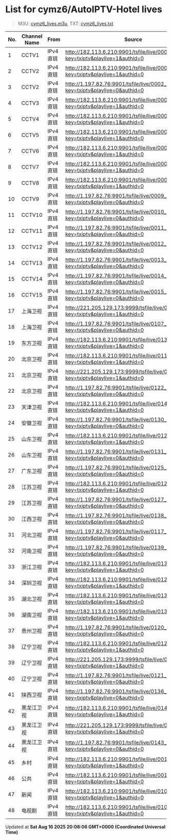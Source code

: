 # List for **cymz6/AutoIPTV-Hotel lives**

> M3U: [cymz6_lives.m3u](/cymz6_lives.m3u), TXT: [cymz6_lives.txt](/txt/cymz6_lives.txt)

| No. | Channel Name | From | Source |
| --- | ------------ | ---- | ------ |
| 1 | CCTV1 | IPv4 直链 | <http://182.113.6.210:9901/tsfile/live/0001_1.m3u8?key=txiptv&playlive=1&authid=0> |
| 2 | CCTV2 | IPv4 直链 | <http://182.113.6.210:9901/tsfile/live/0002_1.m3u8?key=txiptv&playlive=1&authid=0> |
| 3 | CCTV2 | IPv4 直链 | <http://1.197.82.76:9901/tsfile/live/0002_1.m3u8?key=txiptv&playlive=0&authid=0> |
| 4 | CCTV3 | IPv4 直链 | <http://182.113.6.210:9901/tsfile/live/0003_1.m3u8?key=txiptv&playlive=1&authid=0> |
| 5 | CCTV4 | IPv4 直链 | <http://182.113.6.210:9901/tsfile/live/0004_1.m3u8?key=txiptv&playlive=1&authid=0> |
| 6 | CCTV5 | IPv4 直链 | <http://182.113.6.210:9901/tsfile/live/0005_1.m3u8?key=txiptv&playlive=1&authid=0> |
| 7 | CCTV6 | IPv4 直链 | <http://182.113.6.210:9901/tsfile/live/0006_1.m3u8?key=txiptv&playlive=1&authid=0> |
| 8 | CCTV7 | IPv4 直链 | <http://182.113.6.210:9901/tsfile/live/0007_1.m3u8?key=txiptv&playlive=1&authid=0> |
| 9 | CCTV8 | IPv4 直链 | <http://182.113.6.210:9901/tsfile/live/0008_1.m3u8?key=txiptv&playlive=1&authid=0> |
| 10 | CCTV9 | IPv4 直链 | <http://1.197.82.76:9901/tsfile/live/0009_1.m3u8?key=txiptv&playlive=0&authid=0> |
| 11 | CCTV10 | IPv4 直链 | <http://1.197.82.76:9901/tsfile/live/0010_1.m3u8?key=txiptv&playlive=0&authid=0> |
| 12 | CCTV11 | IPv4 直链 | <http://1.197.82.76:9901/tsfile/live/0011_1.m3u8?key=txiptv&playlive=0&authid=0> |
| 13 | CCTV12 | IPv4 直链 | <http://1.197.82.76:9901/tsfile/live/0012_1.m3u8?key=txiptv&playlive=0&authid=0> |
| 14 | CCTV13 | IPv4 直链 | <http://1.197.82.76:9901/tsfile/live/0013_1.m3u8?key=txiptv&playlive=0&authid=0> |
| 15 | CCTV14 | IPv4 直链 | <http://1.197.82.76:9901/tsfile/live/0014_1.m3u8?key=txiptv&playlive=0&authid=0> |
| 16 | CCTV15 | IPv4 直链 | <http://1.197.82.76:9901/tsfile/live/0015_1.m3u8?key=txiptv&playlive=0&authid=0> |
| 17 | 上海卫视 | IPv4 直链 | <http://221.205.129.173:9999/tsfile/live/0107_1.m3u8?key=txiptv&playlive=1&authid=0> |
| 18 | 上海卫视 | IPv4 直链 | <http://1.197.82.76:9901/tsfile/live/0107_1.m3u8?key=txiptv&playlive=0&authid=0> |
| 19 | 东方卫视 | IPv4 直链 | <http://182.113.6.210:9901/tsfile/live/0139_1.m3u8?key=txiptv&playlive=1&authid=0> |
| 20 | 北京卫视 | IPv4 直链 | <http://182.113.6.210:9901/tsfile/live/0119_1.m3u8?key=txiptv&playlive=1&authid=0> |
| 21 | 北京卫视 | IPv4 直链 | <http://221.205.129.173:9999/tsfile/live/0122_1.m3u8?key=txiptv&playlive=1&authid=0> |
| 22 | 北京卫视 | IPv4 直链 | <http://1.197.82.76:9901/tsfile/live/0122_1.m3u8?key=txiptv&playlive=0&authid=0> |
| 23 | 天津卫视 | IPv4 直链 | <http://182.113.6.210:9901/tsfile/live/0143_1.m3u8?key=txiptv&playlive=1&authid=0> |
| 24 | 安徽卫视 | IPv4 直链 | <http://1.197.82.76:9901/tsfile/live/0130_1.m3u8?key=txiptv&playlive=0&authid=0> |
| 25 | 山东卫视 | IPv4 直链 | <http://182.113.6.210:9901/tsfile/live/0123_1.m3u8?key=txiptv&playlive=1&authid=0> |
| 26 | 山东卫视 | IPv4 直链 | <http://1.197.82.76:9901/tsfile/live/0131_1.m3u8?key=txiptv&playlive=0&authid=0> |
| 27 | 广东卫视 | IPv4 直链 | <http://1.197.82.76:9901/tsfile/live/0125_1.m3u8?key=txiptv&playlive=0&authid=0> |
| 28 | 江苏卫视 | IPv4 直链 | <http://182.113.6.210:9901/tsfile/live/0121_1.m3u8?key=txiptv&playlive=1&authid=0> |
| 29 | 江苏卫视 | IPv4 直链 | <http://1.197.82.76:9901/tsfile/live/0127_1.m3u8?key=txiptv&playlive=0&authid=0> |
| 30 | 江西卫视 | IPv4 直链 | <http://1.197.82.76:9901/tsfile/live/0138_1.m3u8?key=txiptv&playlive=0&authid=0> |
| 31 | 河北卫视 | IPv4 直链 | <http://1.197.82.76:9901/tsfile/live/0117_1.m3u8?key=txiptv&playlive=0&authid=0> |
| 32 | 河南卫视 | IPv4 直链 | <http://1.197.82.76:9901/tsfile/live/0139_1.m3u8?key=txiptv&playlive=0&authid=0> |
| 33 | 浙江卫视 | IPv4 直链 | <http://182.113.6.210:9901/tsfile/live/0131_1.m3u8?key=txiptv&playlive=1&authid=0> |
| 34 | 深圳卫视 | IPv4 直链 | <http://182.113.6.210:9901/tsfile/live/0120_1.m3u8?key=txiptv&playlive=1&authid=0> |
| 35 | 湖北卫视 | IPv4 直链 | <http://182.113.6.210:9901/tsfile/live/0132_1.m3u8?key=txiptv&playlive=1&authid=0> |
| 36 | 湖南卫视 | IPv4 直链 | <http://182.113.6.210:9901/tsfile/live/0135_1.m3u8?key=txiptv&playlive=1&authid=0> |
| 37 | 贵州卫视 | IPv4 直链 | <http://1.197.82.76:9901/tsfile/live/0120_1.m3u8?key=txiptv&playlive=0&authid=0> |
| 38 | 辽宁卫视 | IPv4 直链 | <http://182.113.6.210:9901/tsfile/live/0125_1.m3u8?key=txiptv&playlive=1&authid=0> |
| 39 | 辽宁卫视 | IPv4 直链 | <http://221.205.129.173:9999/tsfile/live/0121_1.m3u8?key=txiptv&playlive=1&authid=0> |
| 40 | 辽宁卫视 | IPv4 直链 | <http://1.197.82.76:9901/tsfile/live/0121_1.m3u8?key=txiptv&playlive=0&authid=0> |
| 41 | 陕西卫视 | IPv4 直链 | <http://1.197.82.76:9901/tsfile/live/0136_1.m3u8?key=txiptv&playlive=0&authid=0> |
| 42 | 黑龙江卫视 | IPv4 直链 | <http://182.113.6.210:9901/tsfile/live/0142_1.m3u8?key=txiptv&playlive=1&authid=0> |
| 43 | 黑龙江卫视 | IPv4 直链 | <http://221.205.129.173:9999/tsfile/live/0143_1.m3u8?key=txiptv&playlive=1&authid=0> |
| 44 | 黑龙江卫视 | IPv4 直链 | <http://1.197.82.76:9901/tsfile/live/0143_1.m3u8?key=txiptv&playlive=0&authid=0> |
| 45 | 乡村 | IPv4 直链 | <http://182.113.6.210:9901/tsfile/live/0017_2.m3u8?key=txiptv&playlive=1&authid=0> |
| 46 | 公共 | IPv4 直链 | <http://182.113.6.210:9901/tsfile/live/0017_1.m3u8?key=txiptv&playlive=1&authid=0> |
| 47 | 新闻 | IPv4 直链 | <http://182.113.6.210:9901/tsfile/live/0109_7.m3u8?key=txiptv&playlive=1&authid=0> |
| 48 | 电视剧 | IPv4 直链 | <http://182.113.6.210:9901/tsfile/live/0109_6.m3u8?key=txiptv&playlive=1&authid=0> |

Updated at **Sat Aug 16 2025 20:08:06 GMT+0000 (Coordinated Universal Time)**
